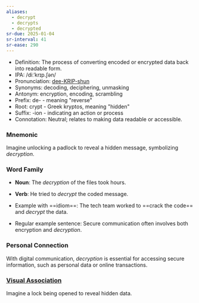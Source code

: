 ```yaml
---
aliases:
  - decrypt
  - decrypts
  - decrypted
sr-due: 2025-01-04
sr-interval: 41
sr-ease: 290
---
```

- Definition: The process of converting encoded or encrypted data back into readable form.
- IPA: /diːˈkrɪp.ʃən/
- Pronunciation: [dee-KRIP-shun](https://www.google.com/search?q=how+to+pronounce+decryption)
- Synonyms: decoding, deciphering, unmasking
- Antonym: encryption, encoding, scrambling
- Prefix: de- - meaning "reverse"
- Root: crypt - Greek kryptos, meaning "hidden"
- Suffix: -ion - indicating an action or process
- Connotation: Neutral; relates to making data readable or accessible.

### Mnemonic

Imagine unlocking a padlock to reveal a hidden message, symbolizing *decryption*.

### Word Family

- **Noun**: The *decryption* of the files took hours.
- **Verb**: He tried to *decrypt* the coded message.

- Example with ==idiom==: The tech team worked to ==crack the code== and *decrypt* the data.
- Regular example sentence: Secure communication often involves both encryption and *decryption*.

### Personal Connection

With digital communication, *decryption* is essential for accessing secure information, such as personal data or online transactions.

### [Visual Association](https://www.google.com/search?tbm=isch&q=decryption)

Imagine a lock being opened to reveal hidden data.
